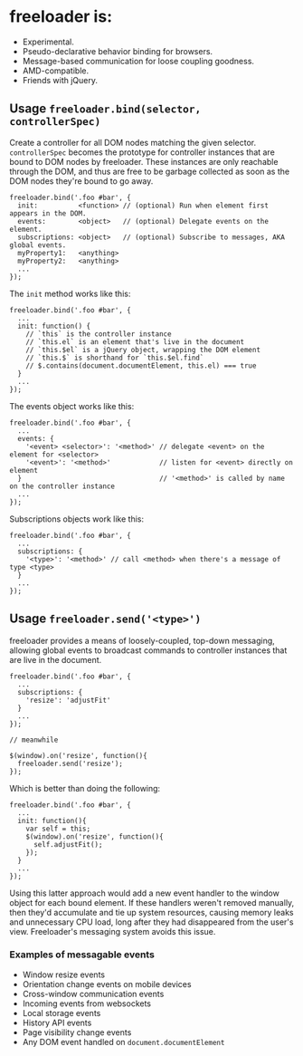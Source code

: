 # freeloader is:

 * Experimental.
 * Pseudo-declarative behavior binding for browsers.
 * Message-based communication for loose coupling goodness.
 * AMD-compatible.
 * Friends with jQuery.

## Usage `freeloader.bind(selector, controllerSpec)`

Create a controller for all DOM nodes matching the given selector. `controllerSpec` becomes the prototype for controller instances that are bound to DOM nodes by freeloader. These instances are only reachable through the DOM, and thus are free to be garbage collected as soon as the DOM nodes they're bound to go away.

    freeloader.bind('.foo #bar', {
      init:          <function> // (optional) Run when element first appears in the DOM.
      events:        <object>   // (optional) Delegate events on the element.
      subscriptions: <object>   // (optional) Subscribe to messages, AKA global events.
      myProperty1:   <anything>
      myProperty2:   <anything>
      ...
    });

The `init` method works like this:

    freeloader.bind('.foo #bar', {
      ...
      init: function() {
        // `this` is the controller instance
        // `this.el` is an element that's live in the document
        // `this.$el` is a jQuery object, wrapping the DOM element
        // `this.$` is shorthand for `this.$el.find`
        // $.contains(document.documentElement, this.el) === true
      }
      ...
    });

The events object works like this:

    freeloader.bind('.foo #bar', {
      ...
      events: {
        '<event> <selector>': '<method>' // delegate <event> on the element for <selector>
        '<event>': '<method>'            // listen for <event> directly on element
      }                                  // '<method>' is called by name on the controller instance
      ...
    });

Subscriptions objects work like this:

    freeloader.bind('.foo #bar', {
      ...
      subscriptions: {
        '<type>': '<method>' // call <method> when there's a message of type <type>
      }
      ...
    });

## Usage `freeloader.send('<type>')`

freeloader provides a means of loosely-coupled, top-down messaging, allowing global events to broadcast commands to controller instances that are live in the document.

    freeloader.bind('.foo #bar', {
      ...
      subscriptions: {
        'resize': 'adjustFit'
      }
      ...
    });

    // meanwhile

    $(window).on('resize', function(){
      freeloader.send('resize');
    });

Which is better than doing the following:

    freeloader.bind('.foo #bar', {
      ...
      init: function(){
        var self = this;
        $(window).on('resize', function(){
          self.adjustFit();
        });
      }
      ...
    });

Using this latter approach would add a new event handler to the window object for each bound element. If these handlers weren't removed manually, then they'd accumulate and tie up system resources, causing memory leaks and unnecessary CPU load, long after they had disappeared from the user's view. Freeloader's messaging system avoids this issue.

### Examples of messagable events

 * Window resize events
 * Orientation change events on mobile devices
 * Cross-window communication events
 * Incoming events from websockets
 * Local storage events
 * History API events
 * Page visibility change events
 * Any DOM event handled on `document.documentElement`






